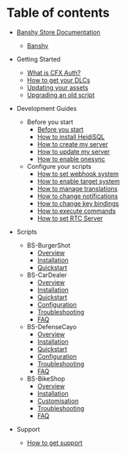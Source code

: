 # Table of contents

- [Banshy Store Documentation](README.md)
  - [Banshy](ABOUT.md)

- Getting Started
  - [What is CFX Auth?](getting-started/cfx-auth.md)
  - [How to get your DLCs](getting-started/dlcs.md)
  - [Updating your assets](getting-started/updating-assets.md)
  - [Upgrading an old script](getting-started/upgrading-old-script.md)

- Development Guides
  - Before you start
    - [Before you start](development-guides/before-you-start.md)
    - [How to install HeidiSQL](development-guides/how-to-install-heidisql.md)
    - [How to create my server](development-guides/how-to-create-my-server.md)
    - [How to update my server](development-guides/how-to-update-my-server.md)
    - [How to enable onesync](development-guides/how-to-enable-onesync.md)
  - Configure your scripts
    - [How to set webhook system](development-guides/how-to-set-webhook-system.md)
    - [How to enable target system](development-guides/how-to-enable-target-system.md)
    - [How to manage translations](development-guides/how-to-manage-translations.md)
    - [How to change notifications](development-guides/how-to-change-notifications.md)
    - [How to change key bindings](development-guides/how-to-change-key-bindings.md)
    - [How to execute commands](development-guides/how-to-execute-commands.md)
    - [How to set RTC Server](development-guides/how-to-set-rtc-server.md)

- Scripts
  - BS-BurgerShot
    - [Overview](bs-burgershot/README.md)
    - [Installation](bs-burgershot/getting-started/installation.md)
    - [Quickstart](bs-burgershot/getting-started/quickstart.md)
  - BS-CarDealer
    - [Overview](bs-cardealer/README.md)
    - [Installation](bs-cardealer/installation.md)
    - [Quickstart](bs-cardealer/quickstart.md)
    - [Configuration](bs-cardealer/configuration.md)
    - [Troubleshooting](bs-cardealer/troubleshooting.md)
    - [FAQ](bs-cardealer/faq.md)
  - BS-DefenseCayo
    - [Overview](bs-defensecayo/README.md)
    - [Installation](bs-defensecayo/installation.md)
    - [Quickstart](bs-defensecayo/quickstart.md)
    - [Configuration](bs-defensecayo/configuration.md)
    - [Troubleshooting](bs-defensecayo/troubleshooting.md)
    - [FAQ](bs-defensecayo/faq.md)
  - BS-BikeShop
    - [Overview](bs-bikeshop/README.md)
    - [Installation](bs-bikeshop/installation.md)
    - [Customisation](bs-bikeshop/customisation.md)
    - [Troubleshooting](bs-bikeshop/troubleshooting.md)
    - [FAQ](bs-bikeshop/faq.md)

- Support
  - [How to get support](support.md)

